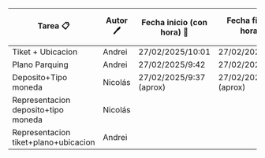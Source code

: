 |Tarea 📋|Autor 🖊️|Fecha inicio (con hora) 📅|Fecha fin (con hora) ⏳|Tiempo transcurrido ⏱️|
|-----|-----|-----------------------|--------------------|-------------------|
|Tiket + Ubicacion|Andrei|27/02/2025/10:01|27/02/2025/10:57|56m|
|Plano Parquing| Andrei| 27/02/2025/9:42|27/02/2025/10:01|19m|
|Deposito+Tipo moneda|Nicolás|27/02/2025/9:37 (aprox)|27/02/2025/10:50 (aprox)|1h13 (aprox)|
|Representacion deposito+tipo moneda|Nicolás|||15m|
|Representacion tiket+plano+ubicacion|Andrei|||15m|